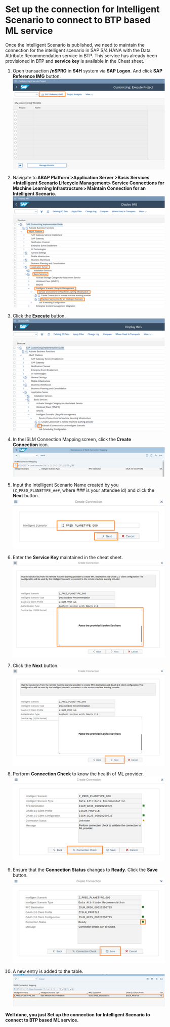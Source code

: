 # Set up the connection for Intelligent Scenario to connect to BTP based ML service

Once the Intelligent Scenario is published, we need to maintain the connection for the intelligent scenario in SAP S/4 HANA with the Data Attribute Recommendation service in BTP. This service has already been provisioned in BTP and **service key** is available in the Cheat sheet.

1. Open transaction **/nSPRO** in **S4H** system via **SAP Logon**. And click **SAP Reference IMG** button.
   ![](./images/22.png)

2. Navigate to **ABAP Platform >Application Server >Basis Services >Intelligent Scenario Lifecycle Management> Service Connections for Machine Learning Infrastructure > Maintain Connection for an Intelligent Scenario**.
   ![](./images/23.png)

3. Click the **Execute** button. <br/>
![](./images/24.png)

4. In the ISLM Connection Mapping screen, click the **Create Connection** icon.
![](./images/create14.png)

5. Input the Intelligent Scenario Name created by you (`Z_PRED_PLANETYPE_###`, where ### is your attendee id) and click the **Next** button.
   ![](./images/create8.png)

6. Enter the **Service Key** maintained in the cheat sheet.
   ![](./images/create9.png)

7. Click the **Next** button.
   ![](./images/create10.png)

8. Perform **Connection Check** to know the health of ML provider.
   ![](./images/create11.png)

9. Ensure that the **Connection Status** changes to **Ready**. Click the **Save** button.
   ![](./images/create12.png)

10. A new entry is added to the table.
    ![](./images/create13.png)

**Well done, you just Set up the connection for Intelligent Scenario to connect to BTP based ML service.**
